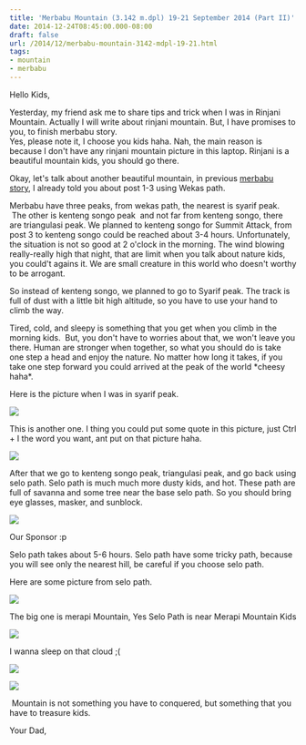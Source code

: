 ```yaml
---
title: 'Merbabu Mountain (3.142 m.dpl) 19-21 September 2014 (Part II)'
date: 2014-12-24T08:45:00.000-08:00
draft: false
url: /2014/12/merbabu-mountain-3142-mdpl-19-21.html
tags: 
- mountain
- merbabu
---
```


Hello Kids,  
  
Yesterday, my friend ask me to share tips and trick when I was in Rinjani Mountain. Actually I will write about rinjani mountain. But, I have promises to you, to finish merbabu story.  
Yes, please note it, I choose you kids haha. Nah, the main reason is because I don't have any rinjani mountain picture in this laptop. Rinjani is a beautiful mountain kids, you should go there.  
  
Okay, let's talk about another beautiful mountain, in previous [merbabu story](http://dusamunbi.blogspot.com/2014/11/merbabu-mountain-3142-mdpl-19-21.html), I already told you about post 1-3 using Wekas path.  
  
Merbabu have three peaks, from wekas path, the nearest is syarif peak.  The other is kenteng songo peak  and not far from kenteng songo, there are triangulasi peak. We planned to kenteng songo for Summit Attack, from post 3 to kenteng songo could be reached about 3-4 hours. Unfortunately, the situation is not so good at 2 o'clock in the morning. The wind blowing really-really high that night, that are limit when you talk about nature kids, you could't agains it. We are small creature in this world who doesn't worthy to be arrogant.  
  
So instead of kenteng songo, we planned to go to Syarif peak. The track is full of dust with a little bit high altitude, so you have to use your hand to climb the way.  
  
Tired, cold, and sleepy is something that you get when you climb in the morning kids.  But, you don't have to worries about that, we won't leave you there. Human are stronger when together, so what you should do is take one step a head and enjoy the nature. No matter how long it takes, if you take one step forward you could arrived at the peak of the world \*cheesy haha\*.  
  
Here is the picture when I was in syarif peak.  
  

[![](http://1.bp.blogspot.com/-XHQ6Ksdebpk/VJrhnu_jbNI/AAAAAAAAArU/P-KTeeKrEok/s1600/20140921_051050.jpg)](http://1.bp.blogspot.com/-XHQ6Ksdebpk/VJrhnu_jbNI/AAAAAAAAArU/P-KTeeKrEok/s1600/20140921_051050.jpg)

  
  

This is another one. I thing you could put some quote in this picture, just Ctrl + I the word you want, ant put on that picture haha.  

[![](http://4.bp.blogspot.com/-2LzbCHlTYe0/VJriARL_A1I/AAAAAAAAArc/avm7_Ctjzkk/s1600/20140921_051139.jpg)](http://4.bp.blogspot.com/-2LzbCHlTYe0/VJriARL_A1I/AAAAAAAAArc/avm7_Ctjzkk/s1600/20140921_051139.jpg)

  

After that we go to kenteng songo peak, triangulasi peak, and go back using selo path. Selo path is much much more dusty kids, and hot. These path are full of savanna and some tree near the base selo path. So you should bring eye glasses, masker, and sunblock. 

[![](http://2.bp.blogspot.com/-AiNzc61KcjY/VJrkDojqPHI/AAAAAAAAArk/y5DQvHJvdcw/s1600/20140921_060450.jpg)](http://2.bp.blogspot.com/-AiNzc61KcjY/VJrkDojqPHI/AAAAAAAAArk/y5DQvHJvdcw/s1600/20140921_060450.jpg)

Our Sponsor :p

Selo path takes about 5-6 hours. Selo path have some tricky path, because you will see only the nearest hill, be careful if you choose selo path. 

  

Here are some picture from selo path. 

  

[![](http://1.bp.blogspot.com/-4IBma7w4xQw/VJroxB7CkeI/AAAAAAAAArs/YoUBHh1NwiQ/s1600/IMG_1379.JPG)](http://1.bp.blogspot.com/-4IBma7w4xQw/VJroxB7CkeI/AAAAAAAAArs/YoUBHh1NwiQ/s1600/IMG_1379.JPG)

The big one is merapi Mountain, Yes Selo Path is near Merapi Mountain Kids

[![](http://1.bp.blogspot.com/-qZ_E0vFaxIw/VJrpdLm0GQI/AAAAAAAAAr0/WJeHcboBpfs/s1600/20140921_093712.jpg)](http://1.bp.blogspot.com/-qZ_E0vFaxIw/VJrpdLm0GQI/AAAAAAAAAr0/WJeHcboBpfs/s1600/20140921_093712.jpg)

I wanna sleep on that cloud ;(

  

[![](http://3.bp.blogspot.com/-hIUCjkWnBe4/VJrqbmlEjFI/AAAAAAAAAr8/Y7ofHztr3wY/s1600/20140921_085514.jpg)](http://3.bp.blogspot.com/-hIUCjkWnBe4/VJrqbmlEjFI/AAAAAAAAAr8/Y7ofHztr3wY/s1600/20140921_085514.jpg)

  

[![](http://3.bp.blogspot.com/-u_YX24Urmoc/VJrq_9LUtaI/AAAAAAAAAsE/x-6tAsN_dsg/s1600/20140921_091616.jpg)](http://3.bp.blogspot.com/-u_YX24Urmoc/VJrq_9LUtaI/AAAAAAAAAsE/x-6tAsN_dsg/s1600/20140921_091616.jpg)

  

 Mountain is not something you have to conquered, but something that you have to treasure kids.  
  
Your Dad,